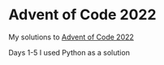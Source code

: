 # Advent of Code 2022
My solutions to [Advent of Code 2022](https://adventofcode.com/2022)

Days 1-5 I used Python as a solution
